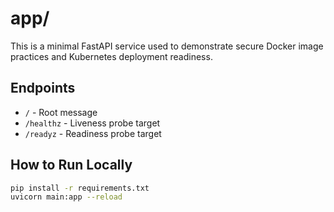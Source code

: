 # app/

This is a minimal FastAPI service used to demonstrate secure Docker image practices and Kubernetes deployment readiness.

## Endpoints

- `/` - Root message
- `/healthz` - Liveness probe target
- `/readyz` - Readiness probe target

## How to Run Locally

```bash
pip install -r requirements.txt
uvicorn main:app --reload
